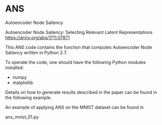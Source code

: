 # ANS
Autoencoder Node Saliency

Autoencoder Node Saliency: Selecting Relevant Latent Representations
https://arxiv.org/abs/1711.07871


This ANS code contains the function that computes Autoencoder Node Saliency written in Python 2.7. 

To operate the code, one should have the following Python modules installed:
  - numpy
  - matplotlib

Details on how to generate results described in the paper can be found in the following example.

An example of applying ANS on the MNIST dataset can be found in 

ans_mnist_01.py

